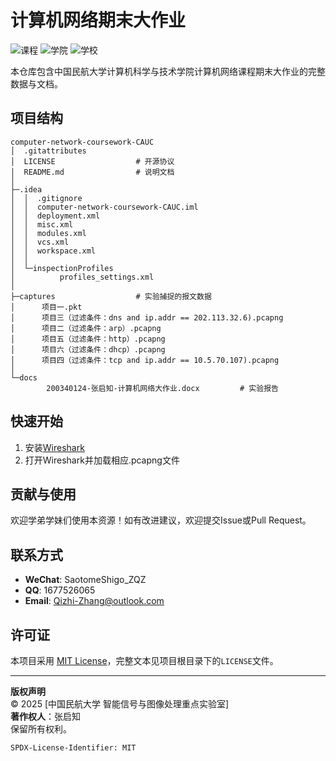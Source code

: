 # 计算机网络期末大作业

![课程](https://img.shields.io/badge/课程-计算机网络（本科）-green)
![学院](https://img.shields.io/badge/学院-计算机科学与技术学院-orange)
![学校](https://img.shields.io/badge/学校-中国民航大学-blue)

本仓库包含中国民航大学计算机科学与技术学院计算机网络课程期末大作业的完整数据与文档。

## 项目结构

```plaintext
computer-network-coursework-CAUC
│  .gitattributes
│  LICENSE                  # 开源协议
│  README.md                # 说明文档
│
├─.idea
│  │  .gitignore
│  │  computer-network-coursework-CAUC.iml
│  │  deployment.xml
│  │  misc.xml
│  │  modules.xml
│  │  vcs.xml
│  │  workspace.xml
│  │
│  └─inspectionProfiles
│          profiles_settings.xml
│
├─captures                  # 实验捕捉的报文数据
│      项目一.pkt
│      项目三（过滤条件：dns and ip.addr == 202.113.32.6).pcapng
│      项目二（过滤条件：arp）.pcapng
│      项目五（过滤条件：http）.pcapng
│      项目六（过滤条件：dhcp）.pcapng
│      项目四（过滤条件：tcp and ip.addr == 10.5.70.107).pcapng
│
└─docs
        200340124-张启知-计算机网络大作业.docx         # 实验报告
```

## 快速开始

1. 安装[Wireshark](https://www.wireshark.org/)
2. 打开Wireshark并加载相应.pcapng文件

## 贡献与使用

欢迎学弟学妹们使用本资源！如有改进建议，欢迎提交Issue或Pull Request。

## 联系方式

- **WeChat**: SaotomeShigo_ZQZ
- **QQ**: 1677526065
- **Email**: Qizhi-Zhang@outlook.com

## 许可证

本项目采用 [MIT License](LICENSE)，完整文本见项目根目录下的`LICENSE`文件。

---

**版权声明**  
© 2025 [中国民航大学 智能信号与图像处理重点实验室]  
**著作权人**：张启知  
保留所有权利。

```text
SPDX-License-Identifier: MIT
```
